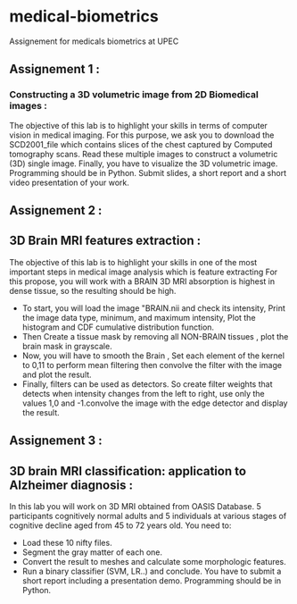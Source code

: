 # medical-biometrics
Assignement for medicals biometrics at UPEC

## Assignement 1 :
### Constructing a 3D volumetric image from 2D Biomedical images :
The objective of this lab is to highlight your skills in terms of computer vision in medical imaging.
For this purpose, we ask you to download the SCD2001_file which contains slices of the chest captured by Computed tomography scans. Read these multiple images to construct  a volumetric (3D) single image.  Finally, you have to visualize the 3D volumetric image.
Programming should be in Python. 
Submit slides, a short report and a short video presentation of your work. 

## Assignement 2 :
## 3D Brain MRI features extraction :
The objective of this lab is to highlight your skills in one of the most important steps in medical image analysis which is feature extracting
For this propose, you will work with a BRAIN 3D MRI absorption is highest in dense tissue, so the resulting should be high.
- To start, you will load the image "BRAIN.nii and check its intensity, Print the image data type, minimum, and maximum intensity, Plot the histogram and CDF cumulative distribution function.
- Then Create a tissue mask by removing all NON-BRAIN tissues , plot the brain mask in grayscale.
- Now, you will have to smooth the Brain , Set each element of the kernel to 0,11 to perform mean filtering then convolve the filter with the image and plot the result.
- Finally, filters can be used as detectors. So create filter weights that detects when intensity changes from the left to right, use only the values 1,0 and -1.convolve the image with the edge detector  and display the result.

## Assignement 3 :
## 3D brain MRI classification: application to Alzheimer diagnosis :
In this lab you will work on 3D MRI obtained from OASIS Database. 5 participants cognitively normal adults and 5 individuals at various stages of cognitive decline aged from 45 to 72 years old. You need to:

- Load these 10 nifty files.
- Segment the gray matter of each one.
- Convert the result to meshes and calculate some morphologic features.
- Run a binary classifier (SVM, LR..) and conclude.
You have to submit a short report including a presentation demo.
Programming should be in Python.
